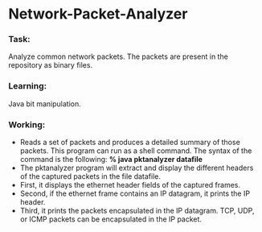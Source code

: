 # Network-Packet-Analyzer
### Task:
Analyze common network packets. The packets are present in the repository as binary files.
### Learning:
Java bit manipulation.
### Working:
* Reads a set of packets and produces a detailed summary of those packets. This program can run as a shell command. The syntax of the command is the following: **% java pktanalyzer datafile**  
* The pktanalyzer program will extract and display the different headers of the captured packets in the file datafile. 
* First, it displays the ethernet header fields of the captured frames. 
* Second, if the ethernet frame contains an IP datagram, it prints the IP header. 
* Third, it prints the packets encapsulated in the IP datagram. TCP, UDP, or ICMP packets can be encapsulated in the IP packet. 
